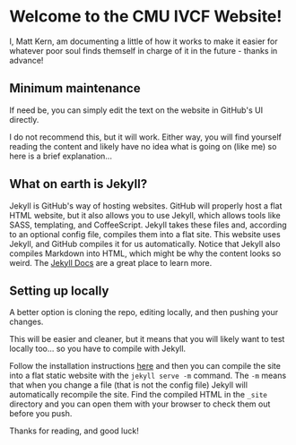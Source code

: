 # Welcome to the CMU IVCF Website!

I, Matt Kern, am documenting a little of how it works to make it easier for
whatever poor soul finds themself in charge of it in the future - thanks in
advance!

## Minimum maintenance

If need be, you can simply edit the text on the website in GitHub's UI
directly.

I do not recommend this, but it will work. Either way, you will find yourself
reading the content and likely have no idea what is going on (like me) so here
is a brief explanation...

## What on earth is Jekyll?

Jekyll is GitHub's way of hosting websites. GitHub will properly host a flat
HTML website, but it also allows you to use Jekyll, which allows tools like
SASS, templating, and CoffeeScript. Jekyll takes these files and, according to
an optional config file, compiles them into a flat site. This website uses
Jekyll, and GitHub compiles it for us automatically. Notice that Jekyll also
compiles Markdown into HTML, which might be why the content looks so weird. The
[Jekyll Docs] are a great place to learn more.

## Setting up locally

A better option is cloning the repo, editing locally, and then pushing your
changes.

This will be easier and cleaner, but it means that you will likely want to test
locally too... so you have to compile with Jekyll.

Follow the installation instructions [here] and then you can compile the site
into a flat static website with the `jekyll serve -m` command. The `-m` means
that when you change a file (that is not the config file) Jekyll will
automatically recompile the site. Find the compiled HTML in the `_site`
directory and you can open them with your browser to check them out before you
push.

Thanks for reading, and good luck!

[Jekyll Docs]: https://jekyllrb.com/docs/installation/
 [here]:
https://jekyllrb.com/docs/installation/
